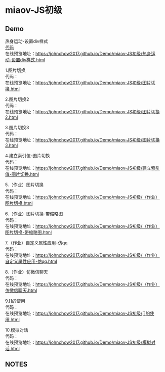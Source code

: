 # miaov-JS初级
## Demo
热身运动-设置div样式 <br>
[代码](https://github.com/JohnChow2017/miaov-JS/blob/master/miaov-JS%E5%88%9D%E7%BA%A7/%E7%83%AD%E8%BA%AB%E8%BF%90%E5%8A%A8-%E8%AE%BE%E7%BD%AEdiv%E6%A0%B7%E5%BC%8F.html)<br>
在线预览地址：https://johnchow2017.github.io/Demo/miaov-JS初级/热身运动-设置div样式.html<br>

1.图片切换<br>
代码：<br>
在线预览地址：https://johnchow2017.github.io/Demo/miaov-JS初级/图片切换.html<br>

2.图片切换2<br>
代码：<br>
在线预览地址：https://johnchow2017.github.io/Demo/miaov-JS初级/图片切换2.html<br>

3.图片切换3<br>
代码：<br>
在线预览地址：https://johnchow2017.github.io/Demo/miaov-JS初级/图片切换3.html<br>

4.建立索引值-图片切换<br>
代码：<br>
在线预览地址：https://johnchow2017.github.io/Demo/miaov-JS初级/建立索引值-图片切换.html<br>

5.（作业）图片切换<br>
代码：<br>
在线预览地址：https://johnchow2017.github.io/Demo/miaov-JS初级/（作业）图片切换.html<br>

6.（作业）图片切换-带缩略图<br>
代码：<br>
在线预览地址：https://johnchow2017.github.io/Demo/miaov-JS初级/（作业）图片切换-带缩略图.html<br>

7.（作业）自定义属性应用-仿qq<br>
代码：<br>
在线预览地址：https://johnchow2017.github.io/Demo/miaov-JS初级/（作业）自定义属性应用-仿qq.html<br>

8.（作业）仿微信聊天<br>
代码：<br>
在线预览地址：https://johnchow2017.github.io/Demo/miaov-JS初级/（作业）仿微信聊天.html<br>

9.[]的使用<br>
代码：<br>
在线预览地址：https://johnchow2017.github.io/Demo/miaov-JS初级/[]的使用.html<br>

10.模拟对话<br>
代码：<br>
在线预览地址：https://johnchow2017.github.io/Demo/miaov-JS初级/模拟对话.html<br>


## NOTES
####
